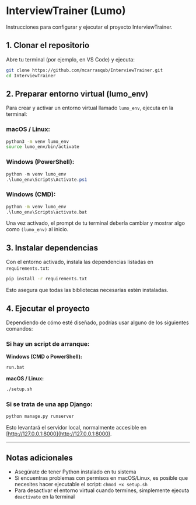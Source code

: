 # InterviewTrainer (Lumo)

Instrucciones para configurar y ejecutar el proyecto InterviewTrainer.

## 1. Clonar el repositorio

Abre tu terminal (por ejemplo, en VS Code) y ejecuta:

```bash
git clone https://github.com/mcarrasqub/InterviewTrainer.git
cd InterviewTrainer
```

## 2. Preparar entorno virtual (lumo_env)
Para crear y activar un entorno virtual llamado `lumo_env`, ejecuta en la terminal:

### macOS / Linux:
```bash
python3 -m venv lumo_env
source lumo_env/bin/activate
```

### Windows (PowerShell):
```powershell
python -m venv lumo_env
.\lumo_env\Scripts\Activate.ps1
```

### Windows (CMD):
```cmd
python -m venv lumo_env
.\lumo_env\Scripts\activate.bat
```

Una vez activado, el prompt de tu terminal debería cambiar y mostrar algo como `(lumo_env)` al inicio.

## 3. Instalar dependencias

Con el entorno activado, instala las dependencias listadas en `requirements.txt`:

```bash
pip install -r requirements.txt
```

Esto asegura que todas las bibliotecas necesarias estén instaladas.


## 4. Ejecutar el proyecto

Dependiendo de cómo esté diseñado, podrías usar alguno de los siguientes comandos:

### Si hay un script de arranque:

**Windows (CMD o PowerShell):**
```cmd
run.bat
```

**macOS / Linux:**
```bash
./setup.sh
```

### Si se trata de una app Django:

```bash
python manage.py runserver
```

Esto levantará el servidor local, normalmente accesible en [http://127.0.0.1:8000](http://127.0.0.1:8000).

---

## Notas adicionales

- Asegúrate de tener Python instalado en tu sistema
- Si encuentras problemas con permisos en macOS/Linux, es posible que necesites hacer ejecutable el script: `chmod +x setup.sh`
- Para desactivar el entorno virtual cuando termines, simplemente ejecuta `deactivate` en la terminal

